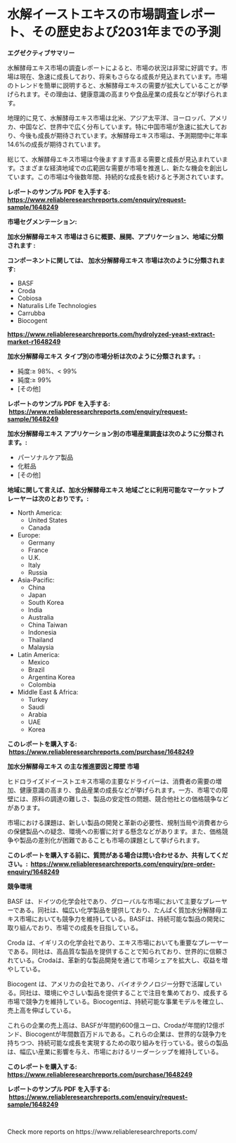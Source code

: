 <p><h1>水解イーストエキスの市場調査レポート、その歴史および2031年までの予測</h1></p><p><strong>エグゼクティブサマリー</strong></p>
<p><p>水解酵母エキス市場の調査レポートによると、市場の状況は非常に好調です。市場は現在、急速に成長しており、将来もさらなる成長が見込まれています。市場のトレンドを簡単に説明すると、水解酵母エキスの需要が拡大していることが挙げられます。その理由は、健康意識の高まりや食品産業の成長などが挙げられます。</p><p>地理的に見て、水解酵母エキス市場は北米、アジア太平洋、ヨーロッパ、アメリカ、中国など、世界中で広く分布しています。特に中国市場が急速に拡大しており、今後も成長が期待されています。水解酵母エキス市場は、予測期間中に年率14.6%の成長が期待されています。</p><p>総じて、水解酵母エキス市場は今後ますます高まる需要と成長が見込まれています。さまざまな経済地域での広範囲な需要が市場を推進し、新たな機会を創出しています。この市場は今後数年間、持続的な成長を続けると予測されています。</p></p>
<p><strong>レポートのサンプル PDF を入手する: <a href="https://www.reliableresearchreports.com/enquiry/request-sample/1648249">https://www.reliableresearchreports.com/enquiry/request-sample/1648249</a></strong></p>
<p><strong>市場セグメンテーション:</strong></p>
<p><strong> 加水分解酵母エキス 市場はさらに概要、展開、アプリケーション、地域に分類されます :</strong></p>
<p><strong>コンポーネントに関しては、 加水分解酵母エキス 市場は次のように分類されます: &nbsp;</strong></p>
<p><ul><li>BASF</li><li>Croda</li><li>Cobiosa</li><li>Naturalis Life Technologies</li><li>Carrubba</li><li>Biocogent</li></ul></p>
<p><strong><a href="https://www.reliableresearchreports.com/hydrolyzed-yeast-extract-market-r1648249">https://www.reliableresearchreports.com/hydrolyzed-yeast-extract-market-r1648249</a></strong></p>
<p><strong> 加水分解酵母エキス タイプ別の市場分析は次のように分類されます。:</strong></p>
<p><ul><li>純度:≥ 98%、< 99%</li><li>純度:≥ 99%</li><li>[その他]</li></ul></p>
<p><strong>レポートのサンプル PDF を入手する: &nbsp;<a href="https://www.reliableresearchreports.com/enquiry/request-sample/1648249">https://www.reliableresearchreports.com/enquiry/request-sample/1648249</a></strong></p>
<p><strong> 加水分解酵母エキス アプリケーション別の市場産業調査は次のように分類されます。:</strong></p>
<p><ul><li>パーソナルケア製品</li><li>化粧品</li><li>[その他]</li></ul></p>
<p><strong>地域に関して言えば、加水分解酵母エキス 地域ごとに利用可能なマーケットプレーヤーは次のとおりです。:</strong></p>
<p><ul>
    <li>
        North America:
        <ul>
            <li>United States</li>
            <li>Canada</li>
        </ul>
    </li>
    <li>
        Europe:
        <ul>
            <li>Germany</li>
            <li>France</li>
            <li>U.K.</li>
            <li>Italy</li>
            <li>Russia</li>
        </ul>
    </li>
    <li>
        Asia-Pacific:
        <ul>
            <li>China</li>
            <li>Japan</li>
            <li>South Korea</li>
            <li>India</li>
            <li>Australia</li>
            <li>China Taiwan</li>
            <li>Indonesia</li>
            <li>Thailand</li>
            <li>Malaysia</li>
        </ul>
    </li>
    <li>
        Latin America:
        <ul>
            <li>Mexico</li>
            <li>Brazil</li>
            <li>Argentina Korea</li>
            <li>Colombia</li>
        </ul>
    </li>
    <li>
        Middle East & Africa:
        <ul>
            <li>Turkey</li>
            <li>Saudi</li>
            <li>Arabia</li>
            <li>UAE</li>
            <li>Korea</li>
        </ul>
    </li>
    </ul></p>
<p><strong>このレポートを購入する: &nbsp;<a href="https://www.reliableresearchreports.com/purchase/1648249">https://www.reliableresearchreports.com/purchase/1648249</a></strong></p>
<p><strong>加水分解酵母エキス の主な推進要因と障壁 市場</strong></p>
<p><p>ヒドロライズドイーストエキス市場の主要なドライバーは、消費者の需要の増加、健康意識の高まり、食品産業の成長などが挙げられます。一方、市場での障壁には、原料の調達の難しさ、製品の安定性の問題、競合他社との価格競争などがあります。</p><p>市場における課題は、新しい製品の開発と革新の必要性、規制当局や消費者からの保健製品への疑念、環境への影響に対する懸念などがあります。また、価格競争や製品の差別化が困難であることも市場の課題として挙げられます。</p></p>
<p><strong>このレポートを購入する前に、質問がある場合は問い合わせるか、共有してください。:&nbsp; <a href="https://www.reliableresearchreports.com/enquiry/pre-order-enquiry/1648249">https://www.reliableresearchreports.com/enquiry/pre-order-enquiry/1648249</a></strong></p>
<p><strong>競争環境</strong></p>
<p><p>BASF は、ドイツの化学会社であり、グローバルな市場において主要なプレーヤーである。同社は、幅広い化学製品を提供しており、たんぱく質加水分解酵母エキス市場においても競争力を維持している。BASFは、持続可能な製品の開発に取り組んでおり、市場での成長を目指している。</p><p>Croda は、イギリスの化学会社であり、エキス市場においても重要なプレーヤーである。同社は、高品質な製品を提供することで知られており、世界的に信頼されている。Crodaは、革新的な製品開発を通じて市場シェアを拡大し、収益を増やしている。</p><p>Biocogent は、アメリカの会社であり、バイオテクノロジー分野で活躍している。同社は、環境にやさしい製品を提供することで注目を集めており、成長する市場で競争力を維持している。Biocogentは、持続可能な事業モデルを確立し、売上高を伸ばしている。</p><p>これらの企業の売上高は、BASFが年間約600億ユーロ、Crodaが年間約12億ポンド、Biocogentが年間数百万ドルである。これらの企業は、世界的な競争力を持ちつつ、持続可能な成長を実現するための取り組みを行っている。彼らの製品は、幅広い産業に影響を与え、市場におけるリーダーシップを維持している。</p></p>
<p><strong>このレポートを購入する: &nbsp; <a href="https://www.reliableresearchreports.com/purchase/1648249">https://www.reliableresearchreports.com/purchase/1648249</a></strong></p>
<p><strong>レポートのサンプル PDF を入手する: &nbsp;<a href="https://www.reliableresearchreports.com/enquiry/request-sample/1648249">https://www.reliableresearchreports.com/enquiry/request-sample/1648249</a></strong><strong></strong></p>
<p>&nbsp;</p>
<p>Check more reports on https://www.reliableresearchreports.com/</p>